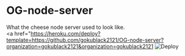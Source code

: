 # OG-node-server
What the cheese node server used to look like.
<br>
<a href="https://heroku.com/deploy?template=https://github.com/gokublack2121/OG-node-server?organization=gokublack2121&organization=gokublack2121
  <img src="https://www.herokucdn.com/deploy/button.svg" alt="Deploy">
</a>
